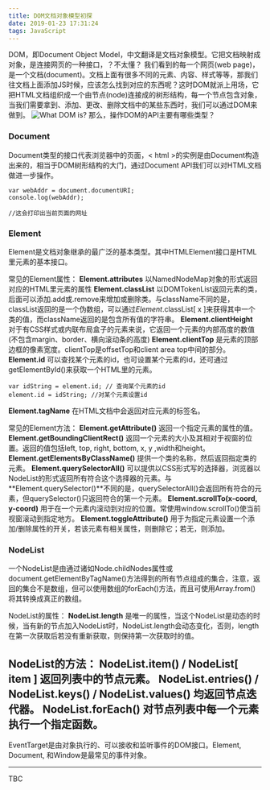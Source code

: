 ```yaml
---
title: DOM文档对象模型初探
date: 2019-01-23 17:31:24
tags: JavaScript
---
```

DOM，即Document Object Model，中文翻译是文档对象模型。它把文档映射成对象，是连接网页的一种接口，？不太懂？
我们看到的每一个网页(web page)，是一个文档(document)。文档上面有很多不同的元素、内容、样式等等，那我们往文档上面添加JS时候，应该怎么找到对应的东西呢？这时DOM就派上用场，它把HTML文档组织成一个由节点(node)连接成的树形结构，每一个节点包含对象，当我们需要拿到、添加、更改、删除文档中的某些东西时，我们可以通过DOM来做到。
![What DOM is?](https://i.loli.net/2019/01/26/5c4bbe45837a9.png)
那么，操作DOM的API主要有哪些类型？

### Document
Document类型的接口代表浏览器中的页面，< html >的实例是由Document构造出来的，相当于DOM树形结构的大门，通过Document API我们可以对HTML文档做进一步操作。
```
var webAddr = document.documentURI;
console.log(webAddr);

//这会打印出当前页面的网址
```

### Element
Element是文档对象继承的最广泛的基本类型。其中HTMLElement接口是HTML里元素的基本接口。

常见的Element属性：
**Element.attributes** 以NamedNodeMap对象的形式返回对应的HTML里元素的属性
**Element.classList** 以DOMTokenList返回元素的类，后面可以添加.add或.remove来增加或删除类。与className不同的是，classList返回的是一个伪数组，可以通过*Element*.classList[ x ]来获得其中一个类的值，而className返回的是包含所有值的字符串。
**Element.clientHeight** 对于有CSS样式或内联布局盒子的元素来说，它返回一个元素的内部高度的数值(不包含margin、border、横向滚动条的高度)
**Element.clientTop** 是元素的顶部边框的像素宽度。clientTop是offsetTop和client area top中间的部分。
**Element.id** 可以查找某个元素的id，也可设置某个元素的id，还可通过getElementById()来获取一个HTML里的元素。
```
var idString = element.id; // 查询某个元素的id
element.id = idString; //对某个元素设置id
```
**Element.tagName** 在HTML文档中会返回对应元素的标签名。

常见的Element方法：
**Element.getAttribute()** 返回一个指定元素的属性的值。
**Element.getBoundingClientRect()** 返回一个元素的大小及其相对于视窗的位置。返回的值包括left, top, right, bottom, x, y ,width和height。
**Element.getElementsByClassName()** 提供一个类的名称，然后返回指定类的元素。
**Element.querySelectorAll()** 可以提供以CSS形式写的选择器，浏览器以NodeList的形式返回所有符合这个选择器的元素。与**Element.querySelector()**不同的是，querySelectorAll()会返回所有符合的元素，但querySelector()只返回符合的第一个元素。
**Element.scrollTo(x-coord, y-coord)** 用于在一个元素内滚动到对应的位置。常使用window.scrollTo()使当前视窗滚动到指定地方。
**Element.toggleAttribute()** 用于为指定元素设置一个添加/删除属性的开关，若该元素有相关属性，则删除它；若无，则添加。

### NodeList
一个NodeList是由通过诸如Node.childNodes属性或document.getElementByTagName()方法得到的所有节点组成的集合，注意，返回的集合不是数组，但可以使用数组的forEach()方法，而且可使用Array.from()将其转换成真正的数组。

NodeList的属性：
**NodeList.length** 是唯一的属性，当这个NodeList是动态的时候，当有新的节点加入NodeList时，NodeList.length会动态变化，否则，length在第一次获取后若没有重新获取，则保持第一次获取时的值。

NodeList的方法：
**NodeList.item() / NodeList[ item ]** 返回列表中的节点元素。
**NodeList.entries() / NodeList.keys() / NodeList.values()** 均返回节点迭代器。
**NodeList.forEach()** 对节点列表中每一个元素执行一个指定函数。
---
EventTarget是由对象执行的、可以接收和监听事件的DOM接口。Element, Document, 和Window是最常见的事件对象。

---
TBC